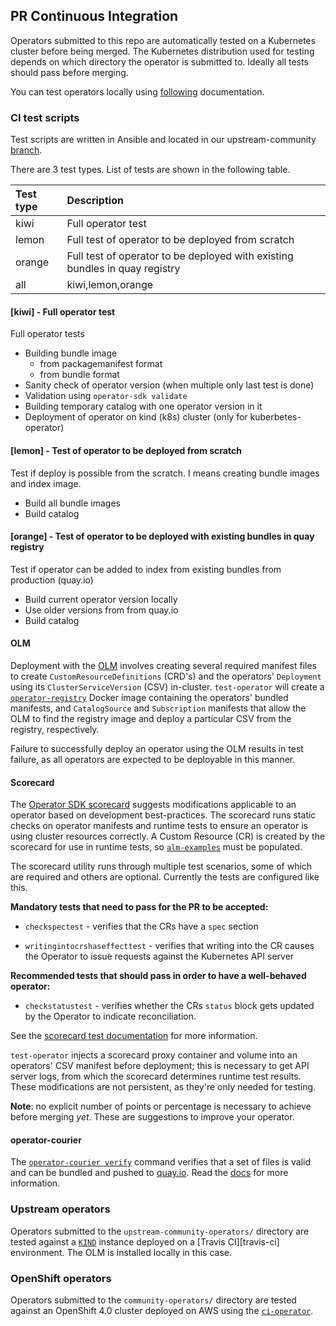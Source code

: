 ## PR Continuous Integration

Operators submitted to this repo are automatically tested on a Kubernetes cluster before being merged. The Kubernetes distribution used for testing depends on which directory the operator is submitted to. Ideally all tests should pass before merging.

You can test operators locally using [following](https://github.com/redhat-openshift-ecosystem/operator-test-playbooks/blob/master/docs/upstream/users/README.md)
 documentation.

### CI test scripts

Test scripts are written in Ansible and located in our upstream-community [branch](https://github.com/redhat-operator-ecosystem/operator-test-playbooks/tree/upstream-community).

There are 3 test types. List of tests are shown in the following table.

|Test type|Description|
|:--------|:----------|
|kiwi|Full operator test|
|lemon|Full test of operator to be deployed from scratch|
|orange|Full test of operator to be deployed with existing bundles in quay registry|
|all|kiwi,lemon,orange|

#### [kiwi] - Full operator test 
Full operator tests
- Building bundle image
    - from packagemanifest format
    - from bundle format
- Sanity check of operator version (when multiple only last test is done)
- Validation using `operator-sdk validate`
- Building temporary catalog with one operator version in it
- Deployment of operator on kind (k8s) cluster (only for kuberbetes-operator)

#### [lemon] - Test of operator to be deployed from scratch
Test if deploy is possible from the scratch. I means creating bundle images and index image.

- Build all bundle images
- Build catalog

#### [orange] - Test of operator to be deployed with existing bundles in quay registry
Test if operator can be added to index from existing bundles from production (quay.io)

- Build current operator version locally
- Use older versions from from quay.io
- Build catalog

#### OLM

Deployment with the [OLM](https://github.com/operator-framework/operator-lifecycle-manager) involves creating several required manifest files to create `CustomResourceDefinitions` (CRD's) and the operators' `Deployment` using its `ClusterServiceVersion` (CSV) in-cluster. `test-operator` will create a [`operator-registry`][registry] Docker image containing the operators' bundled manifests, and `CatalogSource` and `Subscription` manifests that allow the OLM to find the registry image and deploy a particular CSV from the registry, respectively.

Failure to successfully deploy an operator using the OLM results in test failure, as all operators are expected to be deployable in this manner.

#### Scorecard

The [Operator SDK scorecard][sdk-scorecard] suggests modifications applicable to an operator based on development best-practices. The scorecard runs static checks on operator manifests and runtime tests to ensure an operator is using cluster resources correctly. A Custom Resource (CR) is created by the scorecard for use in runtime tests, so [`alm-examples`][olm-alm-examples] must be populated.

The scorecard utility runs through multiple test scenarios, some of which are required and others are optional. Currently the tests are configured like this.

**Mandatory tests that need to pass for the PR to be accepted:**

- `checkspectest` - verifies that the CRs have a `spec` section

- `writingintocrshaseffecttest` - verifies that writing into the CR causes the Operator to issue requests against the Kubernetes API server

**Recommended tests that should pass in order to have a well-behaved operator:**

- `checkstatustest` - verifies whether the CRs `status` block gets updated by the Operator to indicate reconciliation.

See the [scorecard test documentation][scorecard-test-docs] for more information.

`test-operator` injects a scorecard proxy container and volume into an operators' CSV manifest before deployment; this is necessary to get API server logs, from which the scorecard determines runtime test results. These modifications are not persistent, as they're only needed for testing.

**Note**: no explicit number of points or percentage is necessary to achieve before merging _yet_. These are suggestions to improve your operator.

#### operator-courier

The [`operator-courier verify`][courier] command verifies that a set of files is valid and can be bundled and pushed to [quay.io][quay]. Read the [docs][courier-docs] for more information.

### Upstream operators

Operators submitted to the `upstream-community-operators/` directory are tested against a [`KIND`][kind] instance deployed on a [Travis CI][travis-ci] environment. The OLM is installed locally in this case.

### OpenShift operators

Operators submitted to the `community-operators/` directory are tested against an OpenShift 4.0 cluster deployed on AWS using the [`ci-operator`][ci-operator].

[olm]:https://github.com/operator-framework/otest-script-docsperator-lifecycle-manager/
[sdk-scorecard]:https://github.com/operator-framework/operator-sdk/blob/master/doc/test-framework/scorecard.md
[scorecard-test-docs]:https://github.com/operator-framework/operator-sdk/blob/master/doc/test-framework/scorecard.md#basic-operator
[courier]:https://github.com/operator-framework/operator-courier/
[kind]:https://github.com/kubernetes-sigs/kind
[github-actions]:https://docs.github.com/en/actions
[ci-operator]: https://github.com/openshift/release/tree/master/ci-operator
[scripts-ci]:../scripts/ci/
[registry-bundle]:https://github.com/operator-framework/operator-registry#manifest-format
[courier-verify]:https://github.com/operator-framework/operator-courier/#command-line-interface
[registry]:https://github.com/operator-framework/operator-registry/tree/release-4.3
[olm-alm-examples]:https://github.com/operator-framework/operator-lifecycle-manager/blob/master/doc/design/building-your-csv.md#crd-templates
[courier-docs]:https://github.com/operator-framework/operator-courier/#operator-courier
[quay]:https://quay.io
[quay-create-repo]:https://docs.quay.io/guides/create-repo.html
[operator-courier]:https://github.com/operator-framework/operator-courier/#usage
[test-script-docs]:./using-scripts.md
